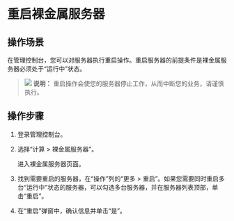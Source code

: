 # 重启裸金属服务器<a name="bms_umn_0013"></a>

## 操作场景<a name="section111723469715"></a>

在管理控制台，您可以对服务器执行重启操作。重启服务器的前提条件是裸金属服务器必须处于“运行中”状态。

>![](public_sys-resources/icon-note.gif) **说明：** 
>重启操作会使您的服务器停止工作，从而中断您的业务，请谨慎执行。

## 操作步骤<a name="section5494647819"></a>

1.  登录管理控制台。
2.  选择“计算 \> 裸金属服务器”。

    进入裸金属服务器页面。

3.  找到需要重启的服务器，在“操作”列的“更多 \> 重启”。如果您需要同时重启多台“运行中”状态的服务器，可以勾选多台服务器，并在服务器列表顶部，单击“重启”。
4.  在“重启”弹窗中，确认信息并单击“是”。

